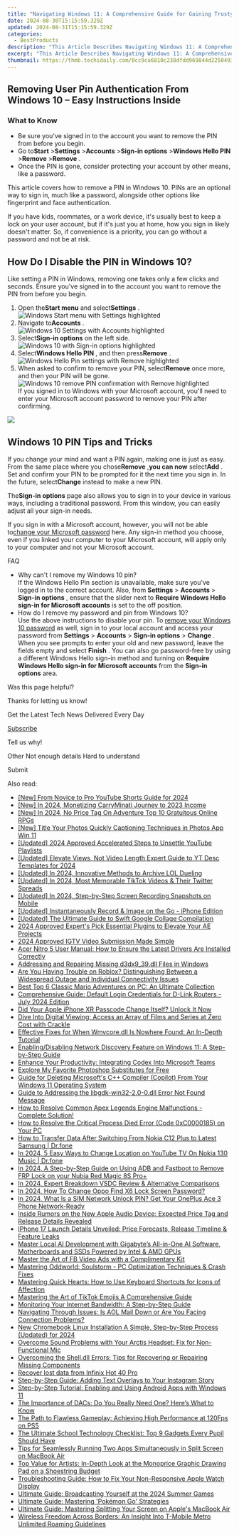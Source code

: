 ```yaml
---
title: "Navigating Windows 11: A Comprehensive Guide for Gaining Trusty Installer Consent"
date: 2024-08-30T15:15:59.329Z
updated: 2024-08-31T15:15:59.329Z
categories:
  - BestProducts
description: "This Article Describes Navigating Windows 11: A Comprehensive Guide for Gaining Trusty Installer Consent"
excerpt: "This Article Describes Navigating Windows 11: A Comprehensive Guide for Gaining Trusty Installer Consent"
thumbnail: https://thmb.techidaily.com/0cc9ca6810c238dfdd969844d2250493a479c3321512aa3c39ef7570f30da978.jpg
---
```


## Removing User Pin Authentication From Windows 10 – Easy Instructions Inside
### What to Know

* Be sure you've signed in to the account you want to remove the PIN from before you begin.
* Go to**Start** \>**Settings** \>**Accounts** \>**Sign-in options** \>**Windows Hello PIN** \>**Remove** \>**Remove** .
* Once the PIN is gone, consider protecting your account by other means, like a password.

 This article covers how to remove a PIN in Windows 10\. PINs are an optional way to sign in, much like a password, alongside other options like fingerprint and face authentication.

 If you have kids, roommates, or a work device, it's usually best to keep a lock on your user account, but if it's just you at home, how you sign in likely doesn't matter. So, if convenience is a priority, you can go without a password and not be at risk.

## How Do I Disable the PIN in Windows 10?

 Like setting a PIN in Windows, removing one takes only a few clicks and seconds. Ensure you've signed in to the account you want to remove the PIN from before you begin.

1. Open the**Start menu** and select**Settings** .  
![Windows Start menu with Settings highlighted](https://www.lifewire.com/thmb/Xh323qeKgfTT7cDK7p2Ui2ux_Ag=/1500x0/filters:no_upscale():max_bytes(150000):strip_icc():format(webp)/Settings-b9a2a9d31e8548659b1219cae32012ae.jpg)
2. Navigate to**Accounts** .  
![Windows 10 Settings with Accounts highlighted](https://www.lifewire.com/thmb/vpsWFRAd7gB_e4Zkj-FgqKx7KBw=/1500x0/filters:no_upscale():max_bytes(150000):strip_icc():format(webp)/Accounts-511820ef10754bcbaca751b5eb70fec4.jpg)
3. Select**Sign-in options** on the left side.  
![Windows 10 with Sign-in options highlighted](https://www.lifewire.com/thmb/jDsnWitS8GNFUdRNA0osEGYtesI=/1500x0/filters:no_upscale():max_bytes(150000):strip_icc():format(webp)/Sign-inoptions-2f83a29036b64d6593277d28ed806539.jpg)
4. Select**Windows Hello PIN** , and then press**Remove** .  
![Windows Hello Pin settings with Remove highlighted](https://www.lifewire.com/thmb/KHHk-iH0M4X5ZC54CXHzsFVBWSw=/1500x0/filters:no_upscale():max_bytes(150000):strip_icc():format(webp)/Remove-3cfbe86970974b50b3d81675d133fb41.jpg)
5. When asked to confirm to remove your PIN, select**Remove** once more, and then your PIN will be gone.  
![Windows 10 remove PIN confirmation with Remove highlighted](https://www.lifewire.com/thmb/peU3MzjEzUzSP4Xgj8-CByqsmso=/1500x0/filters:no_upscale():max_bytes(150000):strip_icc():format(webp)/Removetoconfirm-453f94caf8cc4385ad2cc8ccb73f0762.jpg)  
 If you signed in to Windows with your Microsoft account, you'll need to enter your Microsoft account password to remove your PIN after confirming.

<!-- affiliate ads begin -->
<a href="https://secure.2checkout.com/order/checkout.php?PRODS=3727260&QTY=1&AFFILIATE=108875&CART=1"><img src="http://www.aiseesoft.com/avangate/30p/banner.jpg" border="0"></a>
<!-- affiliate ads end -->
## Windows 10 PIN Tips and Tricks

 If you change your mind and want a PIN again, making one is just as easy. From the same place where you chose**Remove** ,**you can now** select**Add** . Set and confirm your PIN to be prompted for it the next time you sign in. In the future, select**Change** instead to make a new PIN.

 The**Sign-in options** page also allows you to sign in to your device in various ways, including a traditional password. From this window, you can easily adjust all your sign-in needs.

 If you sign in with a Microsoft account, however, you will not be able to[change your Microsoft password](https://www.lifewire.com/how-to-reset-your-microsoft-account-password-2624953) here. Any sign-in method you choose, even if you linked your computer to your Microsoft account, will apply only to your computer and not your Microsoft account.

 FAQ

* Why can't I remove my Windows 10 pin?  
 If the Windows Hello Pin section is unavailable, make sure you've logged in to the correct account. Also, from **Settings** \> **Accounts** \> **Sign-in options** , ensure that the slider next to   **Require Windows Hello sign-in for Microsoft accounts** is set to the off position.
* How do I remove my password and pin from Windows 10?  
 Use the above instructions to disable your pin. To [remove your Windows 10 password](https://www.lifewire.com/how-to-remove-windows-password-2626083) as well, sign in to your local account and access your password from **Settings** \> **Accounts** \> **Sign-in options** \> **Change** . When you see prompts to enter your old and new password, leave the fields empty and select **Finish** . You can also go password-free by using a different Windows Hello sign-in method and turning on   **Require Windows Hello sign-in for Microsoft accounts**  from the **Sign-in options** area.

Was this page helpful?

Thanks for letting us know!

 Get the Latest Tech News Delivered Every Day

[Subscribe](https://www.lifewire.com/#)

Tell us why!

 Other  Not enough details  Hard to understand

 Submit

<ins class="adsbygoogle"
     style="display:block"
     data-ad-format="autorelaxed"
     data-ad-client="ca-pub-7571918770474297"
     data-ad-slot="1223367746"></ins>



<ins class="adsbygoogle"
     style="display:block"
     data-ad-client="ca-pub-7571918770474297"
     data-ad-slot="8358498916"
     data-ad-format="auto"
     data-full-width-responsive="true"></ins>

<span class="atpl-alsoreadstyle">Also read:</span>
<div><ul>
<li><a href="https://eaxpv-info.techidaily.com/new-from-novice-to-pro-youtube-shorts-guide-for-2024/"><u>[New] From Novice to Pro  YouTube Shorts Guide for 2024</u></a></li>
<li><a href="https://youtube-tips.techidaily.com/n-2024-monetizing-carryminati-journey-to-2023-income/"><u>[New] In 2024, Monetizing CarryMinati  Journey to 2023 Income</u></a></li>
<li><a href="https://digital-screen-recording.techidaily.com/new-in-2024-no-price-tag-on-adventure-top-10-gratuitous-online-rpgs/"><u>[New] In 2024, No Price Tag On Adventure  Top 10 Gratuitous Online RPGs</u></a></li>
<li><a href="https://fox-access.techidaily.com/new-title-your-photos-quickly-captioning-techniques-in-photos-app-win-11/"><u>[New] Title Your Photos Quickly  Captioning Techniques in Photos App Win 11</u></a></li>
<li><a href="https://facebook-record-videos.techidaily.com/updated-2024-approved-accelerated-steps-to-unsettle-youtube-playlists/"><u>[Updated] 2024 Approved  Accelerated Steps to Unsettle YouTube Playlists</u></a></li>
<li><a href="https://facebook-video-footage.techidaily.com/updated-elevate-views-not-video-length-expert-guide-to-yt-desc-templates-for-2024/"><u>[Updated] Elevate Views, Not Video Length  Expert Guide to YT Desc Templates for 2024</u></a></li>
<li><a href="https://screen-mirroring-recording.techidaily.com/updated-in-2024-innovative-methods-to-archive-lol-dueling/"><u>[Updated] In 2024, Innovative Methods to Archive LOL Dueling</u></a></li>
<li><a href="https://twitter-videos.techidaily.com/updated-in-2024-most-memorable-tiktok-videos-and-their-twitter-spreads/"><u>[Updated] In 2024, Most Memorable TikTok Videos & Their Twitter Spreads</u></a></li>
<li><a href="https://snapchat-videos.techidaily.com/updated-in-2024-step-by-step-screen-recording-snapshots-on-mobile/"><u>[Updated] In 2024, Step-by-Step Screen Recording Snapshots on Mobile</u></a></li>
<li><a href="https://extra-skills.techidaily.com/updated-instantaneously-record-and-image-on-the-go-iphone-edition/"><u>[Updated] Instantaneously Record & Image on the Go - iPhone Edition</u></a></li>
<li><a href="https://fox-info.techidaily.com/updated-the-ultimate-guide-to-swift-google-collage-compilation/"><u>[Updated] The Ultimate Guide to Swift Google Collage Compilation</u></a></li>
<li><a href="https://some-techniques.techidaily.com/2024-approved-experts-pick-essential-plugins-to-elevate-your-ae-projects/"><u>2024 Approved  Expert's Pick  Essential Plugins to Elevate Your AE Projects</u></a></li>
<li><a href="https://instagram-videos.techidaily.com/2024-approved-igtv-video-submission-made-simple/"><u>2024 Approved  IGTV Video Submission Made Simple</u></a></li>
<li><a href="https://win-amazing.techidaily.com/acer-nitro-5-user-manual-how-to-ensure-the-latest-drivers-are-installed-correctly/"><u>Acer Nitro 5 User Manual: How to Ensure the Latest Drivers Are Installed Correctly</u></a></li>
<li><a href="https://techtrends.techidaily.com/addressing-and-repairing-missing-d3dx939dll-files-in-windows/"><u>Addressing and Repairing Missing d3dx9_39.dll Files in Windows</u></a></li>
<li><a href="https://techtrends.techidaily.com/are-you-having-trouble-on-roblox-distinguishing-between-a-widespread-outage-and-individual-connectivity-issues/"><u>Are You Having Trouble on Roblox? Distinguishing Between a Widespread Outage and Individual Connectivity Issues</u></a></li>
<li><a href="https://techtrends.techidaily.com/best-top-6-classic-mario-adventures-on-pc-an-ultimate-collection/"><u>Best Top 6 Classic Mario Adventures on PC: An Ultimate Collection</u></a></li>
<li><a href="https://techtrends.techidaily.com/comprehensive-guide-default-login-credentials-for-d-link-routers-july-2024-edition/"><u>Comprehensive Guide: Default Login Credentials for D-Link Routers - July 2024 Edition</u></a></li>
<li><a href="https://ios-unlock.techidaily.com/did-your-apple-iphone-xr-passcode-change-itself-unlock-it-now-by-drfone-ios/"><u>Did Your Apple iPhone XR Passcode Change Itself? Unlock It Now</u></a></li>
<li><a href="https://techtrends.techidaily.com/dive-into-digital-viewing-access-an-array-of-films-and-series-at-zero-cost-with-crackle/"><u>Dive Into Digital Viewing: Access an Array of Films and Series at Zero Cost with Crackle</u></a></li>
<li><a href="https://techtrends.techidaily.com/effective-fixes-for-when-wmvcoredll-is-nowhere-found-an-in-depth-tutorial/"><u>Effective Fixes for When Wmvcore.dll Is Nowhere Found: An In-Depth Tutorial</u></a></li>
<li><a href="https://techtrends.techidaily.com/enablingdisabling-network-discovery-feature-on-windows-11-a-step-by-step-guide/"><u>Enabling/Disabling Network Discovery Feature on Windows 11: A Step-by-Step Guide</u></a></li>
<li><a href="https://techtrends.techidaily.com/enhance-your-productivity-integrating-codex-into-microsoft-teams/"><u>Enhance Your Productivity: Integrating Codex Into Microsoft Teams</u></a></li>
<li><a href="https://techtrends.techidaily.com/explore-my-favorite-photoshop-substitutes-for-free/"><u>Explore My Favorite Photoshop Substitutes for Free</u></a></li>
<li><a href="https://techtrends.techidaily.com/guide-for-deleting-microsofts-cplusplus-compiler-copilot-from-your-windows-11-operating-system/"><u>Guide for Deleting Microsoft's C++ Compiler (Copilot) From Your Windows 11 Operating System</u></a></li>
<li><a href="https://techtrends.techidaily.com/guide-to-addressing-the-libgdk-win32-20-0dll-error-not-found-message/"><u>Guide to Addressing the libgdk-win32-2.0-0.dll Error Not Found Message</u></a></li>
<li><a href="https://win-solutions.techidaily.com/1723008351070-how-to-resolve-common-apex-legends-engine-malfunctions-complete-solution/"><u>How to Resolve Common Apex Legends Engine Malfunctions - Complete Solution!</u></a></li>
<li><a href="https://techtrends.techidaily.com/how-to-resolve-the-critical-process-died-error-code-0xc0000185-on-your-pc/"><u>How to Resolve the Critical Process Died Error (Code 0xC0000185) on Your PC</u></a></li>
<li><a href="https://android-transfer.techidaily.com/how-to-transfer-data-after-switching-from-nokia-c12-plus-to-latest-samsung-drfone-by-drfone-transfer-from-android-transfer-from-android/"><u>How to Transfer Data After Switching From Nokia C12 Plus to Latest Samsung | Dr.fone</u></a></li>
<li><a href="https://change-location.techidaily.com/in-2024-5-easy-ways-to-change-location-on-youtube-tv-on-nokia-130-music-drfone-by-drfone-virtual-android/"><u>In 2024, 5 Easy Ways to Change Location on YouTube TV On Nokia 130 Music | Dr.fone</u></a></li>
<li><a href="https://bypass-frp.techidaily.com/in-2024-a-step-by-step-guide-on-using-adb-and-fastboot-to-remove-frp-lock-on-your-nubia-red-magic-8s-proplus-by-drfone-android/"><u>In 2024, A Step-by-Step Guide on Using ADB and Fastboot to Remove FRP Lock on your Nubia Red Magic 8S Pro+</u></a></li>
<li><a href="https://on-screen-recording.techidaily.com/in-2024-expert-breakdown-vsdc-review-and-alternative-comparisons/"><u>In 2024, Expert Breakdown  VSDC Review & Alternative Comparisons</u></a></li>
<li><a href="https://easy-unlock-android.techidaily.com/in-2024-how-to-change-oppo-find-x6-lock-screen-password-by-drfone-android/"><u>In 2024, How To Change Oppo Find X6 Lock Screen Password?</u></a></li>
<li><a href="https://sim-unlock.techidaily.com/in-2024-what-is-a-sim-network-unlock-pin-get-your-oneplus-ace-3-phone-network-ready-by-drfone-android/"><u>In 2024, What Is a SIM Network Unlock PIN? Get Your OnePlus Ace 3 Phone Network-Ready</u></a></li>
<li><a href="https://techtrends.techidaily.com/inside-rumors-on-the-new-apple-audio-device-expected-price-tag-and-release-details-revealed/"><u>Inside Rumors on the New Apple Audio Device: Expected Price Tag and Release Details Revealed</u></a></li>
<li><a href="https://techtrends.techidaily.com/iphone-17-launch-details-unveiled-price-forecasts-release-timeline-and-feature-leaks/"><u>IPhone 17 Launch Details Unveiled: Price Forecasts, Release Timeline & Feature Leaks</u></a></li>
<li><a href="https://techtrends.techidaily.com/master-local-ai-development-with-gigabytes-all-in-one-ai-software-motherboards-and-ssds-powered-by-intel-and-amd-gpus/"><u>Master Local AI Development with Gigabyte’s All-in-One AI Software, Motherboards and SSDs Powered by Intel & AMD GPUs</u></a></li>
<li><a href="https://facebook-videos.techidaily.com/master-the-art-of-fb-video-ads-with-a-complimentary-kit/"><u>Master the Art of FB Video Ads with a Complimentary Kit</u></a></li>
<li><a href="https://common-error.techidaily.com/mastering-oddworld-soulstorm-pc-optimization-techniques-and-crash-fixes/"><u>Mastering Oddworld: Soulstorm - PC Optimization Techniques & Crash Fixes</u></a></li>
<li><a href="https://techtrends.techidaily.com/mastering-quick-hearts-how-to-use-keyboard-shortcuts-for-icons-of-affection/"><u>Mastering Quick Hearts: How to Use Keyboard Shortcuts for Icons of Affection</u></a></li>
<li><a href="https://tiktok-video-recordings.techidaily.com/mastering-the-art-of-tiktok-emojis-a-comprehensive-guide/"><u>Mastering the Art of TikTok Emojis  A Comprehensive Guide</u></a></li>
<li><a href="https://techtrends.techidaily.com/monitoring-your-internet-bandwidth-a-step-by-step-guide/"><u>Monitoring Your Internet Bandwidth: A Step-by-Step Guide</u></a></li>
<li><a href="https://techtrends.techidaily.com/navigating-through-issues-is-aol-mail-down-or-are-you-facing-connection-problems/"><u>Navigating Through Issues: Is AOL Mail Down or Are You Facing Connection Problems?</u></a></li>
<li><a href="https://smart-video-editing.techidaily.com/new-chromebook-linux-installation-a-simple-step-by-step-process-updated-for-2024/"><u>New Chromebook Linux Installation A Simple, Step-by-Step Process (Updated) for 2024</u></a></li>
<li><a href="https://sound-issues.techidaily.com/overcome-sound-problems-with-your-arctis-headset-fix-for-non-functional-mic/"><u>Overcome Sound Problems with Your Arctis Headset: Fix for Non-Functional Mic</u></a></li>
<li><a href="https://techtrends.techidaily.com/overcoming-the-shelldll-errors-tips-for-recovering-or-repairing-missing-components/"><u>Overcoming the Shell.dll Errors: Tips for Recovering or Repairing Missing Components</u></a></li>
<li><a href="https://review-topics.techidaily.com/recover-lost-data-from-infinix-hot-40-pro-by-fonelab-android-recover-data/"><u>Recover lost data from Infinix Hot 40 Pro</u></a></li>
<li><a href="https://techtrends.techidaily.com/step-by-step-guide-adding-text-overlays-to-your-instagram-story/"><u>Step-by-Step Guide: Adding Text Overlays to Your Instagram Story</u></a></li>
<li><a href="https://techtrends.techidaily.com/step-by-step-tutorial-enabling-and-using-android-apps-with-windows-11/"><u>Step-by-Step Tutorial: Enabling and Using Android Apps with Windows 11</u></a></li>
<li><a href="https://techtrends.techidaily.com/the-importance-of-dacs-do-you-really-need-one-heres-what-to-know/"><u>The Importance of DACs: Do You Really Need One? Here’s What to Know</u></a></li>
<li><a href="https://techtrends.techidaily.com/the-path-to-flawless-gameplay-achieving-high-performance-at-120fps-on-ps5/"><u>The Path to Flawless Gameplay: Achieving High Performance at 120Fps on PS5</u></a></li>
<li><a href="https://techtrends.techidaily.com/the-ultimate-school-technology-checklist-top-9-gadgets-every-pupil-should-have/"><u>The Ultimate School Technology Checklist: Top 9 Gadgets Every Pupil Should Have</u></a></li>
<li><a href="https://techtrends.techidaily.com/tips-for-seamlessly-running-two-apps-simultaneously-in-split-screen-on-macbook-air/"><u>Tips for Seamlessly Running Two Apps Simultaneously in Split Screen on MacBook Air</u></a></li>
<li><a href="https://buynow-reviews.techidaily.com/top-value-for-artists-in-depth-look-at-the-monoprice-graphic-drawing-pad-on-a-shoestring-budget/"><u>Top Value for Artists: In-Depth Look at the Monoprice Graphic Drawing Pad on a Shoestring Budget</u></a></li>
<li><a href="https://techtrends.techidaily.com/troubleshooting-guide-how-to-fix-your-non-responsive-apple-watch-display/"><u>Troubleshooting Guide: How to Fix Your Non-Responsive Apple Watch Display</u></a></li>
<li><a href="https://techtrends.techidaily.com/ultimate-guide-broadcasting-yourself-at-the-2024-summer-games/"><u>Ultimate Guide: Broadcasting Yourself at the 2024 Summer Games</u></a></li>
<li><a href="https://techtrends.techidaily.com/ultimate-guide-mastering-pokemon-go-strategies/"><u>Ultimate Guide: Mastering 'Pokémon Go' Strategies</u></a></li>
<li><a href="https://techtrends.techidaily.com/ultimate-guide-mastering-splitting-your-screen-on-apples-macbook-air/"><u>Ultimate Guide: Mastering Splitting Your Screen on Apple's MacBook Air</u></a></li>
<li><a href="https://techtrends.techidaily.com/wireless-freedom-across-borders-an-insight-into-t-mobile-metro-unlimited-roaming-guidelines/"><u>Wireless Freedom Across Borders: An Insight Into T-Mobile Metro Unlimited Roaming Guidelines</u></a></li>
</ul></div>
